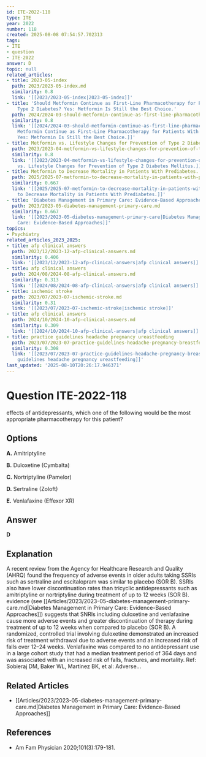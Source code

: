 ```yaml
---
id: ITE-2022-118
type: ITE
year: 2022
number: 118
created: 2025-08-08 07:54:57.702313
tags:
- ITE
- question
- ITE-2022
answer: D
topic: null
related_articles:
- title: 2023-05-index
  path: 2023/2023-05-index.md
  similarity: 0.8
  link: '[[2023/2023-05-index|2023-05-index]]'
- title: 'Should Metformin Continue as First-Line Pharmacotherapy for Patients With
    Type 2 Diabetes? Yes: Metformin Is Still the Best Choice.'
  path: 2024/2024-03-should-metformin-continue-as-first-line-pharmacotherapy-for.md
  similarity: 0.8
  link: '[[2024/2024-03-should-metformin-continue-as-first-line-pharmacotherapy-for|Should
    Metformin Continue as First-Line Pharmacotherapy for Patients With Type 2 Diabetes?
    Yes: Metformin Is Still the Best Choice.]]'
- title: Metformin vs. Lifestyle Changes for Prevention of Type 2 Diabetes Mellitus.
  path: 2023/2023-04-metformin-vs-lifestyle-changes-for-prevention-of-type-2-diab.md
  similarity: 0.8
  link: '[[2023/2023-04-metformin-vs-lifestyle-changes-for-prevention-of-type-2-diab|Metformin
    vs. Lifestyle Changes for Prevention of Type 2 Diabetes Mellitus.]]'
- title: Metformin to Decrease Mortality in Patients With Prediabetes.
  path: 2025/2025-07-metformin-to-decrease-mortality-in-patients-with-prediabetes.md
  similarity: 0.667
  link: '[[2025/2025-07-metformin-to-decrease-mortality-in-patients-with-prediabetes|Metformin
    to Decrease Mortality in Patients With Prediabetes.]]'
- title: 'Diabetes Management in Primary Care: Evidence-Based Approaches'
  path: 2023/2023-05-diabetes-management-primary-care.md
  similarity: 0.667
  link: '[[2023/2023-05-diabetes-management-primary-care|Diabetes Management in Primary
    Care: Evidence-Based Approaches]]'
topics:
- Psychiatry
related_articles_2023_2025:
- title: afp clinical answers
  path: 2023/12/2023-12-afp-clinical-answers.md
  similarity: 0.406
  link: '[[2023/12/2023-12-afp-clinical-answers|afp clinical answers]]'
- title: afp clinical answers
  path: 2024/08/2024-08-afp-clinical-answers.md
  similarity: 0.313
  link: '[[2024/08/2024-08-afp-clinical-answers|afp clinical answers]]'
- title: ischemic stroke
  path: 2023/07/2023-07-ischemic-stroke.md
  similarity: 0.31
  link: '[[2023/07/2023-07-ischemic-stroke|ischemic stroke]]'
- title: afp clinical answers
  path: 2024/10/2024-10-afp-clinical-answers.md
  similarity: 0.309
  link: '[[2024/10/2024-10-afp-clinical-answers|afp clinical answers]]'
- title: practice guidelines headache pregnancy ureastfeeding
  path: 2023/07/2023-07-practice-guidelines-headache-pregnancy-breastfeeding.md
  similarity: 0.308
  link: '[[2023/07/2023-07-practice-guidelines-headache-pregnancy-breastfeeding|practice
    guidelines headache pregnancy ureastfeeding]]'
last_updated: '2025-08-10T20:26:17.946371'
---
```


# Question ITE-2022-118

effects of antidepressants, which one of the following would be the most appropriate pharmacotherapy for this patient?

## Options

**A.** Amitriptyline

**B.** Duloxetine (Cymbalta)

**C.** Nortriptyline (Pamelor)

**D.** Sertraline (Zoloft)

**E.** Venlafaxine (Effexor XR)

## Answer

**D**

## Explanation

A recent review from the Agency for Healthcare Research and Quality (AHRQ) found the frequency of
adverse events in older adults taking SSRIs such as sertraline and escitalopram was similar to placebo (SOR
B). SSRIs also have lower discontinuation rates than tricyclic antidepressants such as amitriptyline or
nortriptyline during treatment of up to 12 weeks (SOR B).
evidence (see [[Articles/2023/2023-05-diabetes-management-primary-care.md|Diabetes Management in Primary Care: Evidence-Based Approaches]]) suggests that SNRIs including duloxetine and venlafaxine cause more adverse events and greater
discontinuation of therapy during treatment of up to 12 weeks when compared to placebo (SOR B). A
randomized, controlled trial involving duloxetine demonstrated an increased risk of treatment withdrawal
due to adverse events and an increased risk of falls over 12–24 weeks.
Venlafaxine was compared to no antidepressant use in a large cohort study that had a median treatment
period of 364 days and was associated with an increased risk of falls, fractures, and mortality.
Ref: Sobieraj DM, Baker WL, Martinez BK, et al: Adverse...



## Related Articles

- [[Articles/2023/2023-05-diabetes-management-primary-care.md|Diabetes Management in Primary Care: Evidence-Based Approaches]]

## References

- Am Fam Physician  2020;101(3):179-181.
